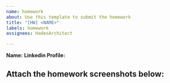 ```yaml
---
name: homework
about: Use this template to submit the homework
title: "[HW] <NAME>"
labels: homework
assignees: HadesArchitect

---
```


**Name:** <NAME>
**Linkedin Profile:** <LINK>

Attach the homework screenshots below:
-----------------------------------------

<SCREENSHOTS>
